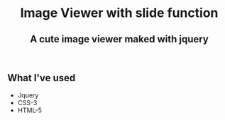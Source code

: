 <h1 align="center">Image Viewer with slide function</h1>
<h2 align="center">A cute image viewer maked with jquery</h2>

<br />

## **What I've used**
* Jquery
* CSS-3
* HTML-5
